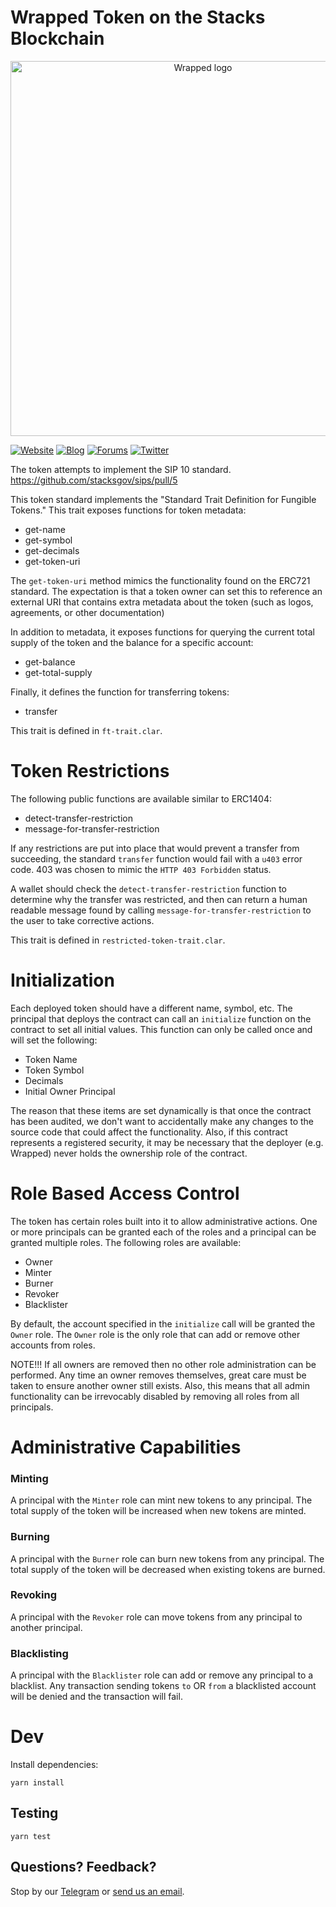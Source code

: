 # Wrapped Token on the Stacks Blockchain

<p align="center">
  <a href="https://wrapped.com/">
    <img src="https://i.imgur.com/qRrfeOx.png" alt="Wrapped logo" title="Go to
wrapped.com" width="600" style="border:none;"/>
  </a>
</p>

<!-- links & profiles -->

[![Website](https://img.shields.io/badge/website-up-green)](https://wrapped.com)
[![Blog](https://img.shields.io/badge/blog-up-green)](https://medium.com/wrapped/)
[![Forums](https://img.shields.io/badge/forums-up-green)](https://forums.wrapped.com/)
[![Twitter](https://img.shields.io/twitter/follow/wrappedfi?style=social)](https://twitter.com/wrappedfi)


The token attempts to implement the SIP 10 standard.
https://github.com/stacksgov/sips/pull/5

This token standard implements the "Standard Trait Definition for Fungible Tokens."  This trait exposes functions for token metadata:

* get-name
* get-symbol
* get-decimals
* get-token-uri

The `get-token-uri` method mimics the functionality found on the ERC721 standard.  The expectation is that a token owner can set this to reference an external URI that contains extra metadata about the token (such as logos, agreements, or other documentation)

In addition to metadata, it exposes functions for querying the current total supply of the token and the balance for a specific account:

* get-balance
* get-total-supply

Finally, it defines the function for transferring tokens:

* transfer

This trait is defined in `ft-trait.clar`.

# Token Restrictions

The following public functions are available similar to ERC1404:
* detect-transfer-restriction
* message-for-transfer-restriction

If any restrictions are put into place that would prevent a transfer from succeeding, the standard `transfer` function would fail with a `u403` error code.  403 was chosen to mimic the `HTTP 403 Forbidden` status.

A wallet should check the `detect-transfer-restriction` function to determine why the transfer was restricted, and then can return a human readable message found by calling `message-for-transfer-restriction` to the user to take corrective actions.

This trait is defined in `restricted-token-trait.clar`.

# Initialization

Each deployed token should have a different name, symbol, etc.  The principal that deploys the contract can call an `initialize` function on the contract to set all initial values.  This function can only be called once and will set the following:

* Token Name
* Token Symbol
* Decimals
* Initial Owner Principal

The reason that these items are set dynamically is that once the contract has been audited, we don't want to accidentally make any changes to the source code that could affect the functionality.  Also, if this contract represents a registered security, it may be necessary that the deployer (e.g. Wrapped) never holds the ownership role of the contract.

# Role Based Access Control

The token has certain roles built into it to allow administrative actions. One or more principals can be granted each of the roles and a principal can be granted multiple roles.  The following roles are available:

* Owner
* Minter
* Burner
* Revoker
* Blacklister

By default, the account specified in the `initialize` call will be granted the `Owner` role.  The `Owner` role is the only role that can add or remove other accounts from roles.

NOTE!!! If all owners are removed then no other role administration can be performed.  Any time an owner removes themselves, great care must be taken to ensure another owner still exists.  Also, this means that all admin functionality can be irrevocably disabled by removing all roles from all principals.

# Administrative Capabilities

### Minting
A principal with the `Minter` role can mint new tokens to any principal.  The total supply of the token will be increased when new tokens are minted.

### Burning
A principal with the `Burner` role can burn new tokens from any principal.  The total supply of the token will be decreased when existing tokens are burned.

### Revoking
A principal with the `Revoker` role can move tokens from any principal to another principal.

### Blacklisting
A principal with the `Blacklister` role can add or remove any principal to a blacklist.  Any transaction sending tokens `to` OR `from` a blacklisted account will be denied and the transaction will fail.

# Dev
Install dependencies:
```
yarn install
```

## Testing
```
yarn test
```

## Questions? Feedback?

Stop by our [Telegram](https://t.me/wrappedfi) or [send us an
email](mailto:help@wrapped.com).
